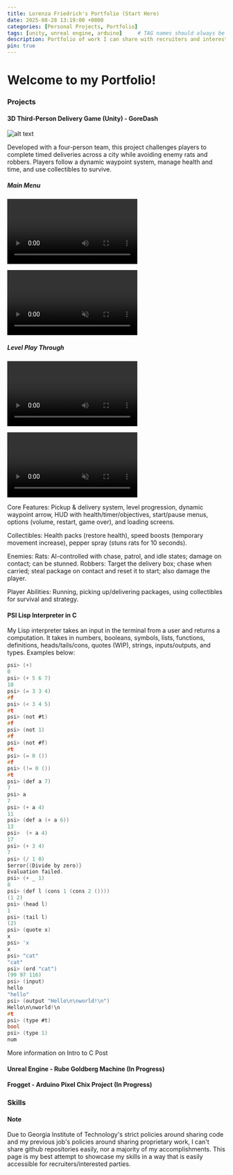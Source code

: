 ```yaml
---
title: Lorenza Friedrich's Portfolio (Start Here)
date: 2025-08-28 13:19:00 +0800
categories: [Personal Projects, Portfolio]
tags: [unity, unreal engine, arduino]     # TAG names should always be lowercase
description: Portfolio of work I can share with recruiters and interested parties 
pin: true
---
```


# Welcome to my Portfolio! 

### Projects

#### 3D Third-Person Delivery Game (Unity) - GoreDash

![alt text](../assets/img/GoreDash/pickup.gif)

Developed with a four-person team, this project challenges players to complete timed deliveries across a city while avoiding enemy rats and robbers. Players follow a dynamic waypoint system, manage health and time, and use collectibles to survive.

##### Main Menu

<video controls src="../assets/img/GoreDash/MineandNookInc_GoreDash - Intro.mp4" title="Title"></video>

<video muted autoplay controls>
    <source src="../assets/img/GoreDash/MineandNookInc_GoreDash - Intro.mp4" type="video/mp4">
</video>

##### Level Play Through 
<video controls src="../assets/img/GoreDash/MineandNookInc_GoreDashLevelplay.mp4" title="Title"></video>

<video muted autoplay controls>
    <source src="../assets/img/GoreDash/MineandNookInc_GoreDashLevelplay.mp4" type="video/mp4">
</video>

Core Features: Pickup & delivery system, level progression, dynamic waypoint arrow, HUD with health/timer/objectives, start/pause menus, options (volume, restart, game over), and loading screens.

Collectibles: Health packs (restore health), speed boosts (temporary movement increase), pepper spray (stuns rats for 10 seconds).

Enemies: Rats: AI-controlled with chase, patrol, and idle states; damage on contact; can be stunned. Robbers: Target the delivery box; chase when carried; steal package on contact and reset it to start; also damage the player.

Player Abilities: Running, picking up/delivering packages, using collectibles for survival and strategy.

#### PSI Lisp Interpreter in C

My Lisp interpreter takes an input in the terminal from a user and returns a computation. It takes in numbers, booleans, symbols, lists, functions, definitions, heads/tails/cons, quotes (WIP), strings, inputs/outputs, and types. Examples below: 
```c
psi> (+)
0
psi> (+ 5 6 7)
18
psi> (= 3 3 4)
#f
psi> (< 3 4 5)
#t
psi> (not #t)
#f
psi> (not 1)
#f
psi> (not #f)
#t
psi> (= 0 ()) 
#f
psi> (!= 0 ())
#t
psi> (def a 7) 
7
psi> a
7
psi> (+ a 4)
11
psi> (def a (+ a 6)) 
13
psi>  (+ a 4) 
17
psi> (+ 3 4) 
7
psi> (/ 1 0)
$error{(Divide by zero)}
Evaluation failed.
psi> (+ _ 1)
8
psi> (def l (cons 1 (cons 2 ())))
(1 2)
psi> (head l)
1
psi> (tail l)
(2)
psi> (quote x)
x
psi> 'x
x
psi> "cat"
"cat"
psi> (ord "cat")
(99 97 116)
psi> (input)
hello
"hello"
psi> (output "Hello\n\nworld!\n")        
Hello\n\nworld!\n
#t
psi> (type #t)
bool
psi> (type 1)
num
```

More information on Intro to C Post

#### Unreal Engine - Rube Goldberg Machine (In Progress)



#### Frogget - Arduino Pixel Chix Project (In Progress)

### Skills


#### Note
Due to Georgia Institute of Technology's strict policies around sharing code and my previous job's policies around sharing proprietary work, I can't share github repositories easily, nor a majority of my accomplishments. This page is my best attempt to showcase my skills in a way that is easily accessible for recruiters/interested parties. 


